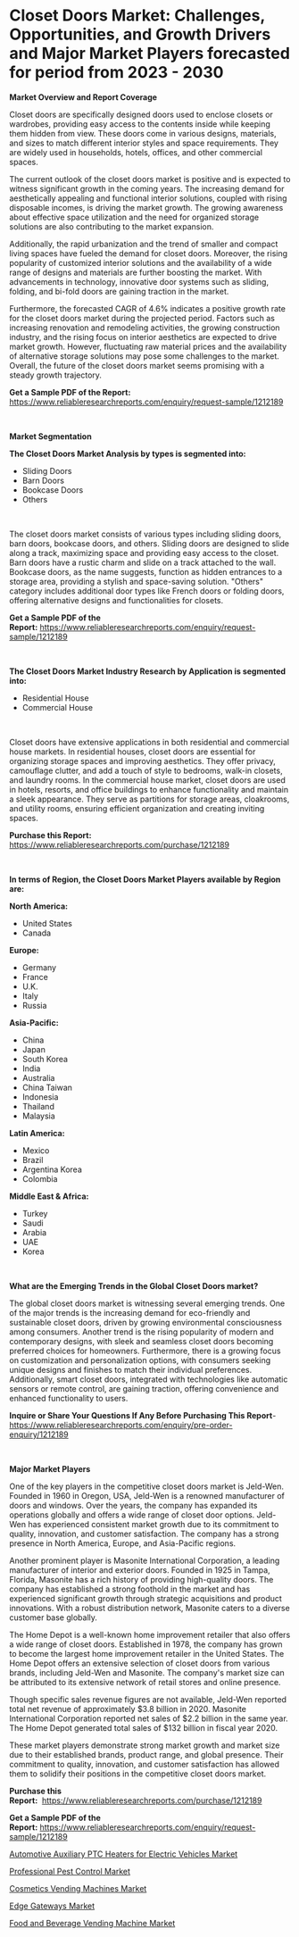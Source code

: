 <p><h1>Closet Doors Market: Challenges, Opportunities, and Growth Drivers and Major Market Players forecasted for period from 2023 - 2030</h1></p><p><strong>Market Overview and Report Coverage</strong></p>
<p><p>Closet doors are specifically designed doors used to enclose closets or wardrobes, providing easy access to the contents inside while keeping them hidden from view. These doors come in various designs, materials, and sizes to match different interior styles and space requirements. They are widely used in households, hotels, offices, and other commercial spaces.</p><p>The current outlook of the closet doors market is positive and is expected to witness significant growth in the coming years. The increasing demand for aesthetically appealing and functional interior solutions, coupled with rising disposable incomes, is driving the market growth. The growing awareness about effective space utilization and the need for organized storage solutions are also contributing to the market expansion.</p><p>Additionally, the rapid urbanization and the trend of smaller and compact living spaces have fueled the demand for closet doors. Moreover, the rising popularity of customized interior solutions and the availability of a wide range of designs and materials are further boosting the market. With advancements in technology, innovative door systems such as sliding, folding, and bi-fold doors are gaining traction in the market.</p><p>Furthermore, the forecasted CAGR of 4.6% indicates a positive growth rate for the closet doors market during the projected period. Factors such as increasing renovation and remodeling activities, the growing construction industry, and the rising focus on interior aesthetics are expected to drive market growth. However, fluctuating raw material prices and the availability of alternative storage solutions may pose some challenges to the market. Overall, the future of the closet doors market seems promising with a steady growth trajectory.</p></p>
<p><strong>Get a Sample PDF of the Report:</strong> <a href="https://www.reliableresearchreports.com/enquiry/request-sample/1212189">https://www.reliableresearchreports.com/enquiry/request-sample/1212189</a></p>
<p>&nbsp;</p>
<p><strong>Market Segmentation</strong></p>
<p><strong>The Closet Doors Market Analysis by types is segmented into:</strong></p>
<p><ul><li>Sliding Doors</li><li>Barn Doors</li><li>Bookcase Doors</li><li>Others</li></ul></p>
<p>&nbsp;</p>
<p><p>The closet doors market consists of various types including sliding doors, barn doors, bookcase doors, and others. Sliding doors are designed to slide along a track, maximizing space and providing easy access to the closet. Barn doors have a rustic charm and slide on a track attached to the wall. Bookcase doors, as the name suggests, function as hidden entrances to a storage area, providing a stylish and space-saving solution. "Others" category includes additional door types like French doors or folding doors, offering alternative designs and functionalities for closets.</p></p>
<p><strong>Get a Sample PDF of the Report:</strong>&nbsp;<a href="https://www.reliableresearchreports.com/enquiry/request-sample/1212189">https://www.reliableresearchreports.com/enquiry/request-sample/1212189</a></p>
<p>&nbsp;</p>
<p><strong>The Closet Doors Market Industry Research by Application is segmented into:</strong></p>
<p><ul><li>Residential House</li><li>Commercial House</li></ul></p>
<p>&nbsp;</p>
<p><p>Closet doors have extensive applications in both residential and commercial house markets. In residential houses, closet doors are essential for organizing storage spaces and improving aesthetics. They offer privacy, camouflage clutter, and add a touch of style to bedrooms, walk-in closets, and laundry rooms. In the commercial house market, closet doors are used in hotels, resorts, and office buildings to enhance functionality and maintain a sleek appearance. They serve as partitions for storage areas, cloakrooms, and utility rooms, ensuring efficient organization and creating inviting spaces.</p></p>
<p><strong>Purchase this Report:</strong>&nbsp; <a href="https://www.reliableresearchreports.com/purchase/1212189">https://www.reliableresearchreports.com/purchase/1212189</a></p>
<p>&nbsp;</p>
<p><strong>In terms of Region, the Closet Doors Market Players available by Region are:</strong></p>
<p>
    <p> <strong> North America: </strong>
        <ul>
            <li>United States</li>
            <li>Canada</li>
        </ul>
        </p> 
    <p> <strong> Europe: </strong>
        <ul>
            <li>Germany</li>
            <li>France</li>
            <li>U.K.</li>
            <li>Italy</li>
            <li>Russia</li>
        </ul>
        </p> 
    <p> <strong> Asia-Pacific: </strong>
        <ul>
            <li>China</li>
            <li>Japan</li>
            <li>South Korea</li>
            <li>India</li>
            <li>Australia</li>
            <li>China Taiwan</li>
            <li>Indonesia</li>
            <li>Thailand</li>
            <li>Malaysia</li>
        </ul>
        </p> 
    <p> <strong> Latin America: </strong>
        <ul>
            <li>Mexico</li>
            <li>Brazil</li>
            <li>Argentina Korea</li>
            <li>Colombia</li>
        </ul>
        </p> 
    <p> <strong> Middle East & Africa: </strong>
        <ul>
            <li>Turkey</li>
            <li>Saudi</li>
            <li>Arabia</li>
            <li>UAE</li>
            <li>Korea</li>
        </ul>
    </p>
    </p>
<p>&nbsp;</p>
<p><strong>What are the Emerging Trends in the Global Closet Doors market?</strong></p>
<p><p>The global closet doors market is witnessing several emerging trends. One of the major trends is the increasing demand for eco-friendly and sustainable closet doors, driven by growing environmental consciousness among consumers. Another trend is the rising popularity of modern and contemporary designs, with sleek and seamless closet doors becoming preferred choices for homeowners. Furthermore, there is a growing focus on customization and personalization options, with consumers seeking unique designs and finishes to match their individual preferences. Additionally, smart closet doors, integrated with technologies like automatic sensors or remote control, are gaining traction, offering convenience and enhanced functionality to users.</p></p>
<p><strong>Inquire or Share Your Questions If Any Before Purchasing This Report</strong>- <a href="https://www.reliableresearchreports.com/enquiry/pre-order-enquiry/1212189">https://www.reliableresearchreports.com/enquiry/pre-order-enquiry/1212189</a></p>
<p>&nbsp;</p>
<p><strong>Major Market Players</strong></p>
<p><p>One of the key players in the competitive closet doors market is Jeld-Wen. Founded in 1960 in Oregon, USA, Jeld-Wen is a renowned manufacturer of doors and windows. Over the years, the company has expanded its operations globally and offers a wide range of closet door options. Jeld-Wen has experienced consistent market growth due to its commitment to quality, innovation, and customer satisfaction. The company has a strong presence in North America, Europe, and Asia-Pacific regions.</p><p>Another prominent player is Masonite International Corporation, a leading manufacturer of interior and exterior doors. Founded in 1925 in Tampa, Florida, Masonite has a rich history of providing high-quality doors. The company has established a strong foothold in the market and has experienced significant growth through strategic acquisitions and product innovations. With a robust distribution network, Masonite caters to a diverse customer base globally.</p><p>The Home Depot is a well-known home improvement retailer that also offers a wide range of closet doors. Established in 1978, the company has grown to become the largest home improvement retailer in the United States. The Home Depot offers an extensive selection of closet doors from various brands, including Jeld-Wen and Masonite. The company's market size can be attributed to its extensive network of retail stores and online presence.</p><p>Though specific sales revenue figures are not available, Jeld-Wen reported total net revenue of approximately $3.8 billion in 2020. Masonite International Corporation reported net sales of $2.2 billion in the same year. The Home Depot generated total sales of $132 billion in fiscal year 2020.</p><p>These market players demonstrate strong market growth and market size due to their established brands, product range, and global presence. Their commitment to quality, innovation, and customer satisfaction has allowed them to solidify their positions in the competitive closet doors market.</p></p>
<p><strong>Purchase this Report:</strong>&nbsp;&nbsp;<a href="https://www.reliableresearchreports.com/purchase/1212189">https://www.reliableresearchreports.com/purchase/1212189</a></p>
<p></p>
<p><strong>Get a Sample PDF of the Report:</strong>&nbsp;<a href="https://www.reliableresearchreports.com/enquiry/request-sample/1212189">https://www.reliableresearchreports.com/enquiry/request-sample/1212189</a></p>
<p><p><a href="https://github.com/dzharov81/Market-Research-Report-List-1/blob/main/automotive-auxiliary-ptc-heaters-for-electric-vehicles-market.md">Automotive Auxiliary PTC Heaters for Electric Vehicles Market</a></p><p><a href="https://www.linkedin.com/pulse/professional-pest-control-market-size-growth-forecast-04pve/">Professional Pest Control Market</a></p><p><a href="https://medium.com/@chiragreportprime/cosmetics-vending-machines-market-size-growth-forecast-2023-2030-1f43cbd6a894">Cosmetics Vending Machines Market</a></p><p><a href="https://github.com/ambrozg/Market-Research-Report-List-1/blob/main/edge-gateways-market.md">Edge Gateways Market</a></p><p><a href="https://medium.com/@sainreportprime/food-and-beverage-vending-machine-market-size-growth-forecast-2023-2030-e148ab2a58f3">Food and Beverage Vending Machine Market</a></p></p>